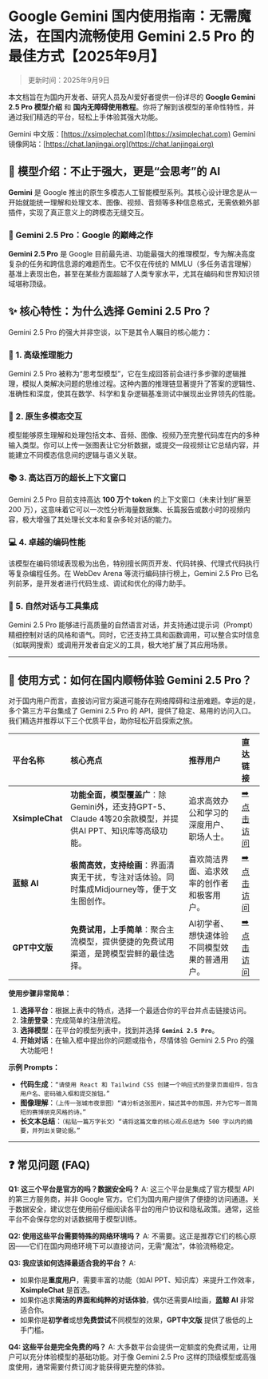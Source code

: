 # Google Gemini 国内使用指南：无需魔法，在国内流畅使用 Gemini 2.5 Pro 的最佳方式【2025年9月】

> 更新时间：2025年9月9日

本文档旨在为国内开发者、研究人员及AI爱好者提供一份详尽的 **Google Gemini 2.5 Pro 模型介绍** 和 **国内无障碍使用教程**。你将了解到该模型的革命性特性，并通过我们精选的平台，轻松上手体验其强大功能。

Gemini 中文版：[https://xsimplechat.com](https://xsimplechat.com)
Gemini 镜像网站：[https://chat.lanjingai.org](https://chat.lanjingai.org)

## 📖 模型介绍：不止于强大，更是“会思考”的 AI

**Gemini** 是 Google 推出的原生多模态人工智能模型系列。其核心设计理念是从一开始就能统一理解和处理文本、图像、视频、音频等多种信息格式，无需依赖外部插件，实现了真正意义上的跨模态无缝交互。

### 🚀 Gemini 2.5 Pro：Google 的巅峰之作

**Gemini 2.5 Pro** 是 Google 目前最先进、功能最强大的推理模型，专为解决高度复杂的任务和跨信息源的难题而生。它不仅在传统的 MMLU（多任务语言理解）基准上表现出色，甚至在某些方面超越了人类专家水平，尤其在编码和世界知识领域堪称顶级。

## ✨ 核心特性：为什么选择 Gemini 2.5 Pro？

Gemini 2.5 Pro 的强大并非空谈，以下是其令人瞩目的核心能力：

### 🧠 1. 高级推理能力
Gemini 2.5 Pro 被称为“思考型模型”，它在生成回答前会进行多步骤的逻辑推理，模拟人类解决问题的思维过程。这种内置的推理链显著提升了答案的逻辑性、准确性和深度，使其在数学、科学和复杂逻辑基准测试中展现出业界领先的性能。

### 🎨 2. 原生多模态交互
模型能够原生理解和处理包括文本、音频、图像、视频乃至完整代码库在内的多种输入类型。你可以上传一张图表让它分析数据，或提交一段视频让它总结内容，并能建立不同模态信息间的逻辑与语义关联。

### 📚 3. 高达百万的超长上下文窗口
Gemini 2.5 Pro 目前支持高达 **100 万个 token** 的上下文窗口（未来计划扩展至 200 万），这意味着它可以一次性分析海量数据集、长篇报告或数小时的视频内容，极大增强了其处理长文本和复杂多轮对话的能力。

### 💻 4. 卓越的编码性能
该模型在编码领域表现极为出色，特别擅长网页开发、代码转换、代理式代码执行等复杂编程任务。在 WebDev Arena 等流行编码排行榜上，Gemini 2.5 Pro 已名列前茅，是开发者进行代码生成、调试和优化的得力助手。

### 💬 5. 自然对话与工具集成
Gemini 2.5 Pro 能够进行高质量的自然语言对话，并支持通过提示词（Prompt）精细控制对话的风格和语气。同时，它还支持工具和函数调用，可以整合实时信息（如联网搜索）或调用开发者自定义的工具，极大地扩展了其应用场景。

---

## 🚀 使用方式：如何在国内顺畅体验 Gemini 2.5 Pro？

对于国内用户而言，直接访问官方渠道可能存在网络障碍和注册难题。幸运的是，多个第三方平台集成了 Gemini 2.5 Pro 的 API，提供了稳定、易用的访问入口。我们精选并推荐以下三个优质平台，助你轻松开启探索之旅。

| 平台名称 | 核心亮点 | 推荐用户 | 直达链接 |
| :--- | :--- | :--- | :--- |
| **XsimpleChat** | **功能全面，模型覆盖广**：除Gemini外，还支持GPT-5、Claude 4等20余款模型，并提供AI PPT、知识库等高级功能。 | 追求高效办公和学习的深度用户、职场人士。 | [➡️ 点击访问](https://xsimplechat.com) |
| **蓝鲸 AI** | **极简高效，支持绘画**：界面清爽无干扰，专注对话体验。同时集成Midjourney等，便于文生图创作。 | 喜欢简洁界面、追求效率的创作者和极客用户。 | [➡️ 点击访问](https://chat.lanjingai.org) |
| **GPT中文版** | **免费试用，上手简单**：聚合主流模型，提供便捷的免费试用渠道，是跨模型尝鲜的最佳选择。 | AI初学者、想快速体验不同模型效果的普通用户。 | [➡️ 点击访问](https://chatgpt-chinese.com) |

**使用步骤非常简单：**
1.  **选择平台**：根据上表中的特点，选择一个最适合你的平台并点击链接访问。
2.  **注册登录**：完成简单的注册流程。
3.  **选择模型**：在平台的模型列表中，找到并选择 **`Gemini 2.5 Pro`**。
4.  **开始对话**：在输入框中提出你的问题或指令，尽情体验 Gemini 2.5 Pro 的强大功能吧！

**示例 Prompts：**
- **代码生成**：`“请使用 React 和 Tailwind CSS 创建一个响应式的登录页面组件，包含用户名、密码输入框和提交按钮。”`
- **图像理解**：`（上传一张城市夜景图）“请分析这张图片，描述其中的氛围，并为它写一首简短的赛博朋克风格的诗。”`
- **长文本总结**：`（粘贴一篇万字长文）“请将这篇文章的核心观点总结为 500 字以内的摘要，并列出关键论据。”`

---

## ❓ 常见问题 (FAQ)

**Q1: 这三个平台是官方的吗？数据安全吗？**
A: 这三个平台是集成了官方模型 API 的第三方服务商，并非 Google 官方。它们为国内用户提供了便捷的访问通道。关于数据安全，建议您在使用前仔细阅读各平台的用户协议和隐私政策。通常，这些平台不会保存您的对话数据用于模型训练。

**Q2: 使用这些平台需要特殊的网络环境吗？**
A: 不需要。这正是推荐它们的核心原因——它们在国内网络环境下可以直接访问，无需“魔法”，体验流畅稳定。

**Q3: 我应该如何选择最适合我的平台？**
A:
- 如果你是**重度用户**，需要丰富的功能（如AI PPT、知识库）来提升工作效率，**XsimpleChat** 是首选。
- 如果你追求**简洁的界面和纯粹的对话体验**，偶尔还需要AI绘画，**蓝鲸 AI** 非常适合你。
- 如果你是**初学者**或想**免费尝试**不同模型的效果，**GPT中文版** 提供了极低的上手门槛。

**Q4: 这些平台是完全免费的吗？**
A: 大多数平台会提供一定额度的免费试用，让用户可以充分体验模型的基础功能。对于像 Gemini 2.5 Pro 这样的顶级模型或高强度使用，通常需要付费订阅才能获得更完整的体验。
